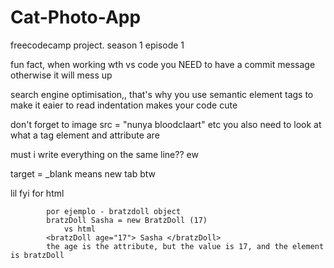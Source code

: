 # Cat-Photo-App
freecodecamp project. season 1 episode 1

fun fact, when working wth vs code you NEED to have a commit message otherwise it will mess up

search engine optimisation,, that's why you use semantic element tags to make it eaier to read
indentation makes your code cute

don't forget to image src = "nunya bloodclaart" etc
you also need to look at what a tag element and  attribute are

must i write everything on the same line?? ew

target = _blank means new tab btw

lil fyi for html


            por ejemplo - bratzdoll object
            bratzDoll Sasha = new BratzDoll (17)
                vs html
            <bratzDoll age="17"> Sasha </bratzDoll>
            the age is the attribute, but the value is 17, and the element is bratzDoll